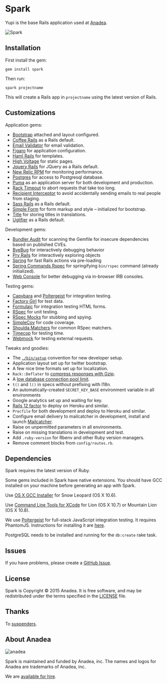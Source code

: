 # Spark

Yupi is the base Rails application used at
[Anadea](http://anadea.info).

  ![Spark](https://dl.dropboxusercontent.com/u/8790751/spark.jpg)

## Installation

First install the gem:

    gem install spark

Then run:

    spark projectname

This will create a Rails app in `projectname` using the latest version of Rails.

## Customizations

Application gems:

* [Bootstrap](https://github.com/twbs/bootstrap-sass) attached
  and layout configured.
* [Coffee Rails](https://github.com/rails/coffee-rails) as a Rails default.
* [Email Validator](https://github.com/balexand/email_validator) for email
  validation.
* [Figaro](https://github.com/laserlemon/figaro) for application configuration.
* [Haml Rails](https://github.com/indirect/haml-rails) for templates.
* [High Voltage](https://github.com/thoughtbot/high_voltage) for static pages.
* [Jquery Rails](https://github.com/rails/jquery-rails) for JQuery as a Rails
  default.
* [New Relic RPM](https://github.com/newrelic/rpm) for monitoring performance.
* [Postgres](https://github.com/ged/ruby-pg) for access to Postgresql database.
* [Puma](https://github.com/puma/puma) as an application server for both
  development and production.
* [Rack Timeout](https://github.com/heroku/rack-timeout) to abort requests that
  take too long.
* [Recipient Interceptor](https://github.com/croaky/recipient_interceptor) to
  avoid accidentally sending emails to real people from staging.
* [Sass Rails](https://github.com/rails/sass-rails) as a Rails default.
* [Simple Form](https://github.com/plataformatec/simple_form) for form markup
  and style – initialized for bootstrap.
* [Title](https://github.com/calebthompson/title) for storing titles in
  translations.
* [Uglifier](https://github.com/lautis/uglifier) as a Rails default.

Development gems:

* [Bundler Audit](https://github.com/rubysec/bundler-audit) for scanning the
  Gemfile for insecure dependencies based on published CVEs.
* [ByeBug](https://github.com/deivid-rodriguez/byebug) for interactively
  debugging behavior
* [Pry Rails](https://github.com/rweng/pry-rails) for interactively exploring
  objects
* [Spring](https://github.com/rails/spring) for fast Rails actions via
  pre-loading
* [Spring Commands Rspec](https://github.com/jonleighton/spring-commands-rspec)
  for springifying `bin/rspec` command (already initialized).
* [Web Console](https://github.com/rails/web-console) for better debugging via
  in-browser IRB consoles.  

Testing gems:

* [Capybara](https://github.com/jnicklas/capybara) and
  [Poltergeist](https://github.com/teampoltergeist/poltergeist) for
  integration testing.
* [Factory Girl](https://github.com/thoughtbot/factory_girl) for test data.
* [Formulaic](https://github.com/thoughtbot/formulaic) for integration testing
  HTML forms.
* [RSpec](https://github.com/rspec/rspec) for unit testing.
* [RSpec Mocks](https://github.com/rspec/rspec-mocks) for stubbing and spying.
* [SimpleCov](https://github.com/colszowka/simplecov) for code coverage.
* [Shoulda Matchers](https://github.com/thoughtbot/shoulda-matchers) for common
  RSpec matchers.
* [Timecop](https://github.com/jtrupiano/timecop-console) for testing time.
* [Webmock](https://github.com/bblimke/webmock) for testing external requests.

Tweaks and goodies:

* The [`./bin/setup`][setup] convention for new developer setup.
* Application layout set up for twitter bootstrap.
* A few nice time formats set up for localization.
* `Rack::Deflater` to [compress responses with Gzip][compress].
* A [low database connection pool limit][pool].
* `t()` and `l()` in specs without prefixing with I18n.
* An automatically-created `SECRET_KEY_BASE` environment variable in all
  environments
* Google analytics set up and waiting for key.
* [Rails 12 factor][rails12factor] to deploy on Heroku
  and similar.
* `Procfile` for both development and deploy to Heroku and similar.
* Configure email delivery to mailcatcher in development, install and launch
  [Mailcatcher][mailcatcher].
* Raise on unpermitted parameters in all environments.
* Raise on missing translations in development and test.
* Add `.ruby-version` for Rbenv and other Ruby version managers.
* Remove comment blocks from `config/routes.rb`.

[setup]: http://robots.thoughtbot.com/bin-setup
[compress]: http://robots.thoughtbot.com/content-compression-with-rack-deflater/
[pool]: https://devcenter.heroku.com/articles/concurrency-and-database-connections
[rails12factor]: https://github.com/heroku/rails_12factor
[mailcatcher]: http://mailcatcher.me/

## Dependencies

Spark requires the latest version of Ruby.

Some gems included in Spark have native extensions. You should have GCC
installed on your machine before generating an app with Spark.

Use [OS X GCC Installer](https://github.com/kennethreitz/osx-gcc-installer/) for
Snow Leopard (OS X 10.6).

Use [Command Line Tools for XCode](https://developer.apple.com/downloads/index.action)
for Lion (OS X 10.7) or Mountain Lion (OS X 10.8).

We use [Poltergeist](https://github.com/teampoltergeist/poltergeist) for
full-stack JavaScript integration testing. It requires PhantomJS. Instructions for
installing it are
[here](https://github.com/teampoltergeist/poltergeist#installing-phantomjs).

PostgreSQL needs to be installed and running for the `db:create` rake task.

## Issues

If you have problems, please create a
[GitHub Issue](https://github.com/Anadea/spark/issues).

## License

Spark is Copyright © 2015 Anadea.
It is free software,
and may be redistributed under the terms specified in the [LICENSE] file.

[LICENSE]: LICENSE

## Thanks

To [suspenders](https://github.com/thoughtbot/suspenders).

## About Anadea

![anadea](https://avatars2.githubusercontent.com/u/4539766?v=3&s=200)

Spark is maintained and funded by Anadea, inc.
The names and logos for Anadea are trademarks of Anadea, inc.

We are [available for hire][hire].

[hire]: https://anadea.info/en?utm_source=github
